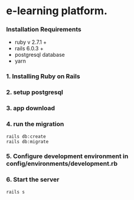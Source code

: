 # e-learning platform.

### Installation Requirements 
* ruby v 2.7.1 +
* rails 6.0.3 +
* postgresql database
* yarn


### 1. Installing Ruby on Rails


### 2. setup postgresql


### 3. app download

### 4. run the migration

```
rails db:create
rails db:migrate
```
### 5. Configure development environment in config/environments/development.rb
### 6. Start the server
```
rails s
```

